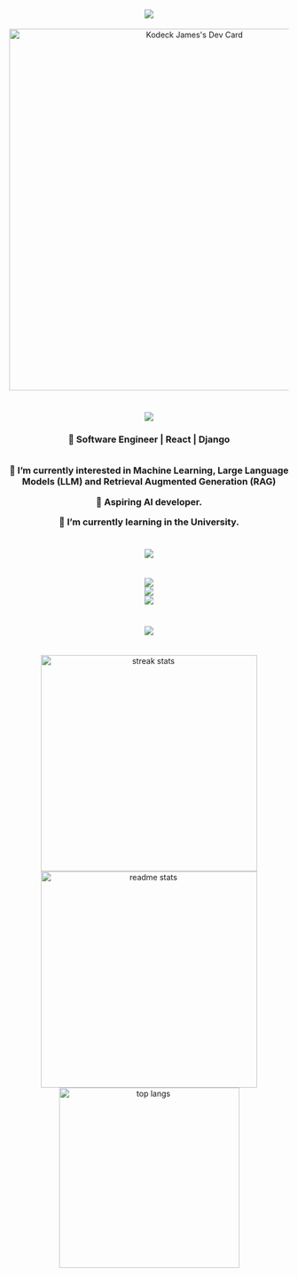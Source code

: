 <h1 align="center">
    <img src="https://readme-typing-svg.herokuapp.com/?font=Righteous&size=40&center=true&vCenter=true&width=500&height=70&duration=4000&lines=Hi+There!+👋;+I'm+Kodeck+James;" />
</h1>

<div align="center">
<a href="https://app.daily.dev/kodeckjames"><img src="https://api.daily.dev/devcards/v2/98kdPV0FtPTo92XuX8QmS.png?type=wide&r=dil" width="652" alt="Kodeck James's Dev Card"/></a>
</div>
<h1 align="center">
    <img src="https://readme-typing-svg.herokuapp.com/?font=Righteous&size=35&center=true&vCenter=true&width=500&height=70&lines=About+me.;" />
</h1>
<div align="center">
 <h3>
  👀 Software Engineer | React | Django <br><br>
 
 💞️ I’m currently interested in Machine Learning, Large Language Models (LLM) and Retrieval Augmented Generation (RAG)

 🔭 Aspiring AI developer.
  
  🌱 I’m currently learning in the University.
  
</h3>
 </div>

<h1 align="center">
    <img src="https://readme-typing-svg.herokuapp.com/?font=Righteous&size=35&center=true&vCenter=true&width=500&height=70&lines=Languages,+Frameworks,+Tools.;" />
</h1>
<br/>
<div align="center">
    <img src="https://skillicons.dev/icons?i=python,javascript,html,css" /><br>
    <img src="https://skillicons.dev/icons?i=react,django,tailwind" /><br>
    <img src="https://skillicons.dev/icons?i=vscode,github,git" /><br>
</div>

<h1 align="center">
    <img src="https://readme-typing-svg.herokuapp.com/?font=Righteous&size=35&center=true&vCenter=true&width=500&height=70&lines=My+stats:;" />
</h1>
<br>
<div align=center>
<img width=390 src="https://github-readme-streak-stats-salesp07.vercel.app/?user=KodeckJames&count_private=true&theme=react&border_radius=10" alt="streak stats"/>
  <img width=390 src="https://github-readme-stats.vercel.app/api?username=KodeckJames&show_icons=true&theme=react&rank_icon=github&border_radius=10" alt="readme stats" />
  <br/>
  <img width=325 align="center" src="https://github-readme-stats.vercel.app/api/top-langs/?username=KodeckJames&langs_count=8&layout=compact&theme=react&border_radius=10&size_weight=0.5&count_weight=0.5&exclude_repo=github-readme-stats" alt="top langs" />
</div>


<!---
KodeckJames/KodeckJames is a ✨ special ✨ repository because its `README.md` (this file) appears on your GitHub profile.
You can click the Preview link to take a look at your changes.
--->
